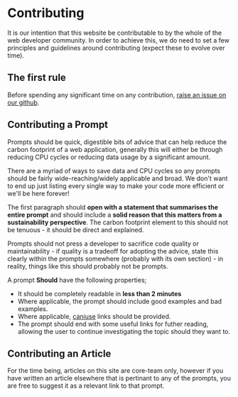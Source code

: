 # Contributing

It is our intention that this website be contributable to by the whole of the web developer community. In order to achieve this, we do need to set a few principles and guidelines around contributing (expect these to evolve over time).

## The first rule

Before spending any significant time on any contribution, [raise an issue on our github](https://github.com/mikeyhogarth/green-web-dev/issues).

## Contributing a Prompt

Prompts should be quick, digestible bits of advice that can help reduce the carbon footprint of a web application, generally this will either be through reducing CPU cycles or reducing data usage by a significant amount.

There are a myriad of ways to save data and CPU cycles so any prompts should be fairly wide-reaching/widely applicable and broad. We don't want to end up just listing every single way to make your code more efficient or we'll be here forever!

The first paragraph should **open with a statement that summarises the entire prompt** and should include a **solid reason that this matters from a sustainability perspective**. The carbon footprint element to this should not be tenuous - it should be direct and explained.

Prompts should not press a developer to sacrifice code quality or maintainability - if quality is a tradeoff for adopting the advice, state this clearly within the prompts somewhere (probably with its own section) - in reality, things like this should probably not be prompts.

A prompt **Should** have the following properties;

- It should be completely readable in **less than 2 minutes**
- Where applicable, the prompt should include good examples and bad examples.
- Where applicable, [caniuse](https://caniuse.com/) links should be provided.
- The prompt should end with some useful links for futher reading, allowing the user to continue investigating the topic should they want to.

## Contributing an Article

For the time being, articles on this site are core-team only, however if you have written an article elsewhere that is pertinant to any of the prompts, you are free to suggest it as a relevant link to that prompt.
